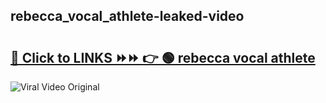 
 ## rebecca_vocal_athlete-leaked-video 

# <h2><a href="https://clipsfans.com/rebecca_vocal_athlete&ref=git">🔗 Click to LINKS ⏩⏩ 👉 🟢 rebecca vocal athlete </a></h2>

<a href="https://clipsfans.com/rebecca_vocal_athlete&ref=git" rel="nofollow" data-target="animated-image.originalLink"><img src="https://i.ibb.co.com/xMMVF88/686577567.gif" alt="Viral Video Original" style="max-width: 100%; display: inline-block;" data-target="animated-image.originalImage"></a>

